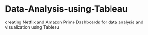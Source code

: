 # Data-Analysis-using-Tableau
creating Netflix and Amazon Prime Dashboards for data analysis and visualization using Tableau
